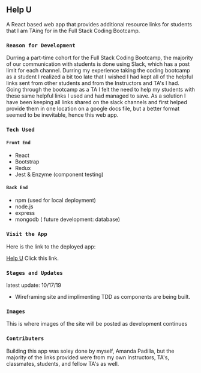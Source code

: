 ## Help U

A React based web app that provides additional resource links for students that I am TAing for in the Full Stack Coding Bootcamp.

### `Reason for Development`

Durring a part-time cohort for the Full Stack Coding Bootcamp, the majority of our communication with students is done using Slack, which has a post limit for each channel. Durring my experience taking the coding bootcamp as a student I realized a bit too late that I wished I had kept all of the helpful links sent from other students and from the Instructors and TA's I had. Going through the bootcamp as a TA I felt the need to help my students with these same helpful links I used and had managed to save. As a solution I have been keeping all links shared on the slack channels and first helped provide them in one location on a google docs file, but a better format seemed to be inevitable, hence this web app.

### `Tech Used`

#### `Front End`

* React
* Bootstrap
* Redux
* Jest & Enzyme (component testing)

#### `Back End`

* npm (used for local deployment)
* node.js
* express
* mongodb ( future development: database)

### `Visit the App`

Here is the link to the deployed app:

[Help U](https://helpu.herokuapp.com/) Click this link.

### `Stages and Updates`

latest update: 10/17/19 
- Wireframing site and implimenting TDD as components are being built.

### `Images`

This is where images of the site will be posted as development continues

### `Contributers`

Building this app was soley done by myself, Amanda Padilla, but the majority of the links provided were from my own Instructors, TA's, classmates, students, and fellow TA's as well.
